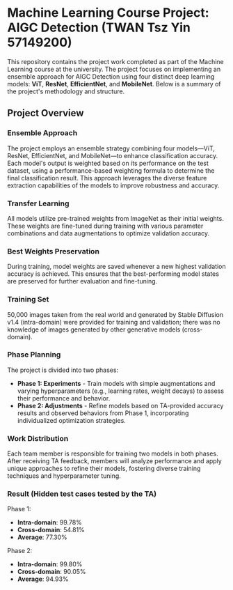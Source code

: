 # Machine Learning Course Project: AIGC Detection (TWAN Tsz Yin 57149200)

This repository contains the project work completed as part of the Machine Learning course at the university. The project focuses on implementing an ensemble approach for AIGC Detection using four distinct deep learning models: **ViT**, **ResNet**, **EfficientNet**, and **MobileNet**. Below is a summary of the project's methodology and structure.

## Project Overview

### Ensemble Approach
The project employs an ensemble strategy combining four models—ViT, ResNet, EfficientNet, and MobileNet—to enhance classification accuracy. Each model's output is weighted based on its performance on the test dataset, using a performance-based weighting formula to determine the final classification result. This approach leverages the diverse feature extraction capabilities of the models to improve robustness and accuracy.

### Transfer Learning
All models utilize pre-trained weights from ImageNet as their initial weights. These weights are fine-tuned during training with various parameter combinations and data augmentations to optimize validation accuracy.

### Best Weights Preservation
During training, model weights are saved whenever a new highest validation accuracy is achieved. This ensures that the best-performing model states are preserved for further evaluation and fine-tuning.

### Training Set
50,000 images taken from the real world and generated by Stable Diffusion v1.4 (intra-domain) were provided for training and validation; there was no knowledge of images generated by other generative models (cross-domain).

### Phase Planning
The project is divided into two phases:
- **Phase 1: Experiments** - Train models with simple augmentations and varying hyperparameters (e.g., learning rates, weight decays) to assess their performance and behavior.
- **Phase 2: Adjustments** - Refine models based on TA-provided accuracy results and observed behaviors from Phase 1, incorporating individualized optimization strategies.

### Work Distribution
Each team member is responsible for training two models in both phases. After receiving TA feedback, members will analyze performance and apply unique approaches to refine their models, fostering diverse training techniques and hyperparameter tuning.

### Result (Hidden test cases tested by the TA)
Phase 1:
- **Intra-domain**: 99.78%
- **Cross-domain**: 54.81%
- **Average**: 77.30%

Phase 2:
- **Intra-domain**: 99.80%
- **Cross-domain**: 90.05%
- **Average**: 94.93%
